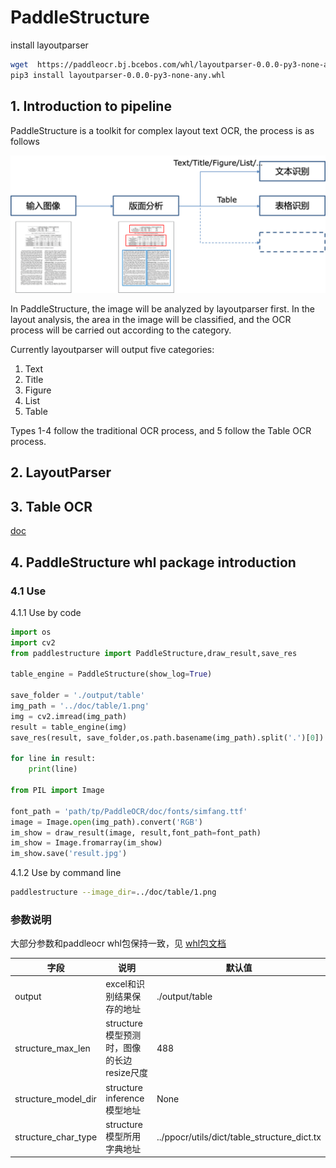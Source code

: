 # PaddleStructure

install layoutparser
```sh
wget  https://paddleocr.bj.bcebos.com/whl/layoutparser-0.0.0-py3-none-any.whl
pip3 install layoutparser-0.0.0-py3-none-any.whl
```

## 1. Introduction to pipeline

PaddleStructure is a toolkit for complex layout text OCR, the process is as follows

![pipeline](../doc/table/pipeline.png)

In PaddleStructure, the image will be analyzed by layoutparser first. In the layout analysis, the area in the image will be classified, and the OCR process will be carried out according to the category.

Currently layoutparser will output five categories:
1. Text
2. Title
3. Figure
4. List
5. Table
   
Types 1-4 follow the traditional OCR process, and 5 follow the Table OCR process.

## 2. LayoutParser


## 3. Table OCR

[doc](table/README.md)

## 4. PaddleStructure whl package introduction

### 4.1 Use

4.1.1 Use by code
```python
import os
import cv2
from paddlestructure import PaddleStructure,draw_result,save_res

table_engine = PaddleStructure(show_log=True)

save_folder = './output/table'
img_path = '../doc/table/1.png'
img = cv2.imread(img_path)
result = table_engine(img)
save_res(result, save_folder,os.path.basename(img_path).split('.')[0])

for line in result:
    print(line)

from PIL import Image

font_path = 'path/tp/PaddleOCR/doc/fonts/simfang.ttf'
image = Image.open(img_path).convert('RGB')
im_show = draw_result(image, result,font_path=font_path)
im_show = Image.fromarray(im_show)
im_show.save('result.jpg')
```

4.1.2 Use by command line
```bash
paddlestructure --image_dir=../doc/table/1.png
```

### 参数说明
大部分参数和paddleocr whl包保持一致，见 [whl包文档](../doc/doc_ch/whl.md)

| 字段                    | 说明                                            | 默认值           |
|------------------------|------------------------------------------------------|------------------|
| output                 | excel和识别结果保存的地址                    | ./output/table            |
| structure_max_len      |  structure模型预测时，图像的长边resize尺度             |  488            |
| structure_model_dir      |  structure inference 模型地址             |  None            |
| structure_char_type      |  structure 模型所用字典地址             |  ../ppocr/utils/dict/table_structure_dict.tx            |


